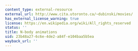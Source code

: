 ```yaml
---
content_type: external-resource
external_url: http://www.cita.utoronto.ca/~dubinski/movies/
has_external_license_warning: true
license: https://en.wikipedia.org/wiki/All_rights_reserved
status: ''
title: N-body animations
uid: 23b48a27-6c6e-4de2-a84f-e104baa5b5ea
wayback_url: ''
---
```

